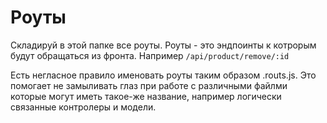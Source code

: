 # Роуты

Складируй в этой папке все роуты.
Роуты - это эндпоинты к котрорым будут обращаться из фронта. Например `/api/product/remove/:id`

Есть негласное правило именовать роуты таким образом <itemName>.routs.js. Это помогает 
не замыливать глаз при работе с различными файлми которые могут иметь такое-же название,
например логически связанные контролеры и модели.

